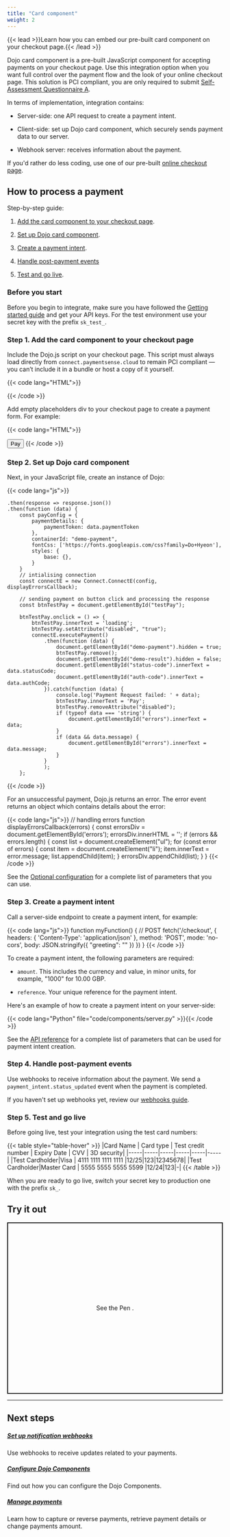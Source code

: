 ```yaml
---
title: "Card component"
weight: 2
---
```

{{< lead >}}Learn how you can embed our pre-built card component on your checkout page.{{< /lead >}}

Dojo card component is a pre-built JavaScript component for accepting payments on your checkout page. Use this integration option when you want full control over the payment flow and the look of your online checkout page.
This solution is PCI compliant, you are only required to submit [Self-Assessment Questionnaire A](https://www.pcisecuritystandards.org/documents/PCI-DSS-v3_2_1-SAQ-A.pdf).

In terms of implementation, integration contains:

- Server-side: one API request to create a payment intent.

- Client-side: set up Dojo card component, which securely sends payment data to our server.

- Webhook server: receives information about the payment.

If you'd rather do less coding, use one of our pre-built [online checkout page](../../online-checkout/).

## How to process a payment

Step-by-step guide:

1. [Add the card component to your checkout page](#step-1-add-the-card-component-to-your-checkout-page).

2. [Set up Dojo card component](#step-2-set-up-dojo-card-component).

3. [Create a payment intent](#step-3-create-a-payment-intent).

4. [Handle post-payment events](#step-4-handle-post-payment-events)

5. [Test and go live](#step-5-test-and-go-live).

### Before you start

Before you begin to integrate, make sure you have followed the [Getting started guide](/getting-started/) and get your API keys.
For the test environment use your secret key with the prefix `sk_test_`.

### Step 1. Add the card component to your checkout page

Include the Dojo.js script on your checkout page. This script must always load directly from `connect.paymentsense.cloud` to remain PCI compliant — you can’t include it in a bundle or host a copy of it yourself.

{{< code lang="HTML">}}
<head>
   <script src="https://web.e.test.connect.paymentsense.cloud/assets/js/client.js"></script>
</head>
{{< /code >}}

Add empty placeholders div to your checkout page to create a payment form.
For example:

{{< code lang="HTML">}}
<body>
    <div id="demo-payment"></div>
    <div id="errors"></div>
    <button id="testPay" class="btn-primary btn pull-right" data-loading-text="Processing...">Pay</button>
    <div id="demo-result" style="display: none">
        <h5>Payment Complete</h5>
        <dl>
            <dt>Status Code</dt>
            <dd id="status-code"></dd>
            <dt>Auth Code</dt>
            <dd id="auth-code"></dd>
        </dl>
    </div>
</body>
{{< /code >}}

### Step 2. Set up Dojo card component

Next, in your JavaScript file, create an instance of Dojo:

{{< code lang="js">}}

    .then(response => response.json())
    .then(function (data) {
        const payConfig = {
            paymentDetails: {
                paymentToken: data.paymentToken
            },
            containerId: "demo-payment",
            fontCss: ['https://fonts.googleapis.com/css?family=Do+Hyeon'],
            styles: {
                base: {},
            }
        }
        // intialising connection
        const connectE = new Connect.ConnectE(config, displayErrorsCallback);

        // sending payment on button click and processing the response
        const btnTestPay = document.getElementById("testPay");

        btnTestPay.onclick = () => {
            btnTestPay.innerText = 'loading';
            btnTestPay.setAttribute("disabled", "true");
            connectE.executePayment()
                .then(function (data) {
                    document.getElementById("demo-payment").hidden = true;
                    btnTestPay.remove();
                    document.getElementById("demo-result").hidden = false;
                    document.getElementById("status-code").innerText = data.statusCode;
                    document.getElementById("auth-code").innerText = data.authCode;
                }).catch(function (data) {
                    console.log('Payment Request failed: ' + data);
                    btnTestPay.innerText = 'Pay';
                    btnTestPay.removeAttribute("disabled");
                    if (typeof data === 'string') {
                        document.getElementById("errors").innerText = data;
                    }
                    if (data && data.message) {
                        document.getElementById("errors").innerText = data.message;
                    }
                }
                );
        };
{{< /code >}}

 For an unsuccessful payment, Dojo.js returns an error. The error event returns an object which contains details about the error:

 {{< code lang="js">}}
     // handling errors
        function displayErrorsCallback(errors) {
            const errorsDiv = document.getElementById('errors');
            errorsDiv.innerHTML = '';
            if (errors && errors.length) {
                const list = document.createElement("ul");
                for (const error of errors) {
                    const item = document.createElement("li");
                    item.innerText = error.message;
                    list.appendChild(item);
                }
                errorsDiv.appendChild(list);
            }
        }
{{< /code >}}

See the [Optional configuration](../configuration) for a complete list of parameters that you can use.

### Step 3. Create a payment intent

Call a server-side endpoint to create a payment intent, for example:

{{< code lang="js">}}
    function myFunction() {
      // POST
      fetch('/checkout', {
        headers: {
          'Content-Type': 'application/json'
        },
        method: 'POST',
        mode: 'no-cors',
        body: JSON.stringify({
          "greeting": ""
        })
      })
    }
{{< /code >}}

To create a payment intent, the following parameters are required:

- `amount`. This includes the currency and value, in minor units, for example, "1000" for 10.00 GBP.

- `reference`. Your unique reference for the payment intent.

Here's an example of how to create a payment intent on your server-side:

{{< code lang="Python" file="code/components/server.py" >}}{{< /code >}}

See the [API reference](/api-docs/#operation/PaymentIntents_CreatePaymentIntent) for a complete list of parameters that can be used for payment intent creation.

### Step 4. Handle post-payment events

Use webhooks to receive information about the payment. We send a `payment_intent.status_updated` event when the payment is completed.

If you haven't set up webhooks yet, review our [webhooks guide](../../../development-resources/webhooks/).

### Step 5. Test and go live

Before going live, test your integration using the test card numbers:

{{< table style="table-hover" >}}
|Card Name | Card type | Test credit number | Expiry Date | CVV | 3D security|
|-----|-----|-----|-----|-----|-----|
|Test Cardholder|Visa | 4111 1111 1111 1111 |12/25|123|12345678|
|Test Cardholder|Master Card | 5555 5555 5555 5599 |12/24|123|-|
{{< /table >}}

When you are ready to go live, switch your secret key to production one with the prefix `sk_`.

## Try it out

<p class="codepen" data-height="400" data-theme-id="dark" data-default-tab="js,result" data-user="myafka" data-slug-hash="ExwWzpM" style="height: 400px; box-sizing: border-box; display: flex; align-items: center; justify-content: center; border: 2px solid; margin: 1em 0; padding: 1em;">
  <span>See the Pen <a href="https://codepen.io/myafka/pen/ExwWzpM"></a>.</span>
</p>
<script async src="https://static.codepen.io/assets/embed/ei.js"></script>

---
## Next steps

<div class="container"> 
<div class="row py-3 mb-4">
<div class="col-md-4">
		<div class="card flex-row border-0">
			<div class="card-body pl-2">
				<h5 class="card-title">
					<a href="../../../development-resources/webhooks/" class="stretched-link">Set up notification webhooks</a>
				</h5>
				<p class="card-text text-muted">
					Use webhooks to receive updates related to your payments.
				</p>
			</div>
		</div>
	</div>
	<div class="col-md-4">
		<div class="card flex-row border-0">
			<div class="card-body pl-2">
				<h5 class="card-title">
					<a href="../configuration/" class="stretched-link">Configure Dojo Components</a>
				</h5>
				<p class="card-text text-muted">
					Find out how you can configure the Dojo Components.
				</p>
			</div>
		</div>
	</div>
	<div class="col-md-4">
		<div class="card flex-row border-0">
			<div class="card-body pl-2">
				<h5 class="card-title">
					<a href="/manage-payments/" class="stretched-link">Manage payments</a>
				</h5>
				<p class="card-text text-muted">
					Learn how to capture or reverse payments, retrieve payment details or change payments amount.
				</p>
			</div>
		</div>
	</div>
	</div>
</div>
